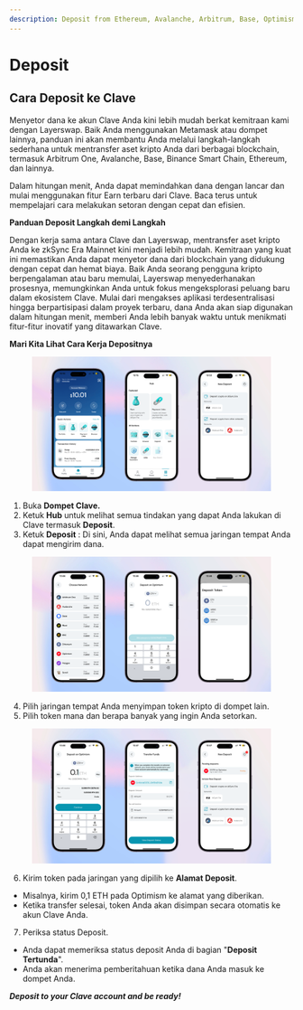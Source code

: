 ```yaml
---
description: Deposit from Ethereum, Avalanche, Arbitrum, Base, Optimism and more...
---
```


# Deposit

## **Cara Deposit ke Clave**

Menyetor dana ke akun Clave Anda kini lebih mudah berkat kemitraan kami dengan Layerswap. Baik Anda menggunakan Metamask atau dompet lainnya, panduan ini akan membantu Anda melalui langkah-langkah sederhana untuk mentransfer aset kripto Anda dari berbagai blockchain, termasuk Arbitrum One, Avalanche, Base, Binance Smart Chain, Ethereum, dan lainnya.

Dalam hitungan menit, Anda dapat memindahkan dana dengan lancar dan mulai menggunakan fitur Earn terbaru dari Clave. Baca terus untuk mempelajari cara melakukan setoran dengan cepat dan efisien.

**Panduan Deposit Langkah demi Langkah**

Dengan kerja sama antara Clave dan Layerswap, mentransfer aset kripto Anda ke zkSync Era Mainnet kini menjadi lebih mudah. Kemitraan yang kuat ini memastikan Anda dapat menyetor dana dari blockchain yang didukung dengan cepat dan hemat biaya. Baik Anda seorang pengguna kripto berpengalaman atau baru memulai, Layerswap menyederhanakan prosesnya, memungkinkan Anda untuk fokus mengeksplorasi peluang baru dalam ekosistem Clave. Mulai dari mengakses aplikasi terdesentralisasi hingga berpartisipasi dalam proyek terbaru, dana Anda akan siap digunakan dalam hitungan menit, memberi Anda lebih banyak waktu untuk menikmati fitur-fitur inovatif yang ditawarkan Clave.

**Mari Kita Lihat Cara Kerja Depositnya**

<figure><img src="../../.gitbook/assets/image.png" alt=""><figcaption></figcaption></figure>

1. Buka **Dompet Clave.**
2. Ketuk **Hub** untuk melihat semua tindakan yang dapat Anda lakukan di Clave termasuk **Deposit**.
3. Ketuk **Deposit** : Di sini, Anda dapat melihat semua jaringan tempat Anda dapat mengirim dana.

<figure><img src="../../.gitbook/assets/image (1).png" alt=""><figcaption></figcaption></figure>

4. Pilih jaringan tempat Anda menyimpan token kripto di dompet lain.
5. Pilih token mana dan berapa banyak yang ingin Anda setorkan.

<figure><img src="../../.gitbook/assets/image (2).png" alt=""><figcaption></figcaption></figure>

6. Kirim token pada jaringan yang dipilih ke **Alamat Deposit**.

* Misalnya, kirim 0,1 ETH pada Optimism ke alamat yang diberikan.
* Ketika transfer selesai, token Anda akan disimpan secara otomatis ke akun Clave Anda.

7. Periksa status Deposit.

* Anda dapat memeriksa status deposit Anda di bagian "**Deposit Tertunda**".
* Anda akan menerima pemberitahuan ketika dana Anda masuk ke dompet Anda.

_**Deposit to your Clave account and be ready!**_
